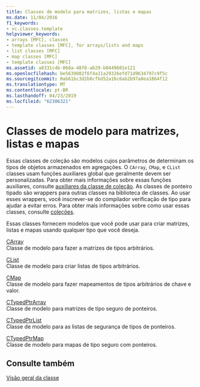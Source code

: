 ```yaml
---
title: Classes de modelo para matrizes, listas e mapas
ms.date: 11/04/2016
f1_keywords:
- vc.classes.template
helpviewer_keywords:
- arrays [MFC], classes
- template classes [MFC], for arrays/lists and maps
- list classes [MFC]
- map classes [MFC]
- template classes [MFC]
ms.assetid: a8331c4b-068a-48f8-a629-b8449601e121
ms.openlocfilehash: be5639802f6f4a11a29326efd71d9634797c9f5c
ms.sourcegitcommit: 0ab61bc3d2b6cfbd52a16c6ab2b97a8ea1864f12
ms.translationtype: MT
ms.contentlocale: pt-BR
ms.lasthandoff: 04/23/2019
ms.locfileid: "62306321"
---
```

# <a name="template-classes-for-arrays-lists-and-maps"></a>Classes de modelo para matrizes, listas e mapas

Essas classes de coleção são modelos cujos parâmetros de determinam os tipos de objetos armazenados em agregações. O `CArray`, `CMap`, e `CList` classes usam funções auxiliares global que geralmente devem ser personalizadas. Para obter mais informações sobre essas funções auxiliares, consulte [auxiliares da classe de coleção](../mfc/reference/collection-class-helpers.md). As classes de ponteiro tipado são wrappers para outras classes na biblioteca de classes. Ao usar esses wrappers, você inscrever-se do compilador verificação de tipo para ajudar a evitar erros. Para obter mais informações sobre como usar essas classes, consulte [coleções](../mfc/collections.md).

Essas classes fornecem modelos que você pode usar para criar matrizes, listas e mapas usando qualquer tipo que você deseja.

[CArray](../mfc/reference/carray-class.md)<br/>
Classe de modelo para fazer a matrizes de tipos arbitrários.

[CList](../mfc/reference/clist-class.md)<br/>
Classe de modelo para criar listas de tipos arbitrários.

[CMap](../mfc/reference/cmap-class.md)<br/>
Classe de modelo para fazer mapeamentos de tipos arbitrários de chave e valor.

[CTypedPtrArray](../mfc/reference/ctypedptrarray-class.md)<br/>
Classe de modelo para matrizes de tipo seguro de ponteiros.

[CTypedPtrList](../mfc/reference/ctypedptrlist-class.md)<br/>
Classe de modelo para as listas de segurança de tipos de ponteiros.

[CTypedPtrMap](../mfc/reference/ctypedptrmap-class.md)<br/>
Classe de modelo para mapas de tipo seguro com ponteiros.

## <a name="see-also"></a>Consulte também

[Visão geral da classe](../mfc/class-library-overview.md)
